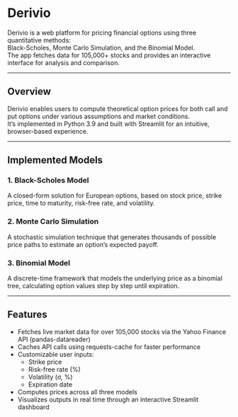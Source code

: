 # Derivio

Derivio is a web platform for pricing financial options using three quantitative methods:  
Black-Scholes, Monte Carlo Simulation, and the Binomial Model.  
The app fetches data for 105,000+ stocks and provides an interactive interface for analysis and comparison.

---

## Overview
Derivio enables users to compute theoretical option prices for both call and put options under various assumptions and market conditions.  
It’s implemented in Python 3.9 and built with Streamlit for an intuitive, browser-based experience.

---

## Implemented Models

### 1. Black-Scholes Model
A closed-form solution for European options, based on stock price, strike price, time to maturity, risk-free rate, and volatility.

### 2. Monte Carlo Simulation
A stochastic simulation technique that generates thousands of possible price paths to estimate an option’s expected payoff.

### 3. Binomial Model
A discrete-time framework that models the underlying price as a binomial tree, calculating option values step by step until expiration.

---

## Features
- Fetches live market data for over 105,000 stocks via the Yahoo Finance API (pandas-datareader)
- Caches API calls using requests-cache for faster performance  
- Customizable user inputs:
  - Strike price  
  - Risk-free rate (%)  
  - Volatility (σ, %)  
  - Expiration date  
- Computes prices across all three models  
- Visualizes outputs in real time through an interactive Streamlit dashboard  
